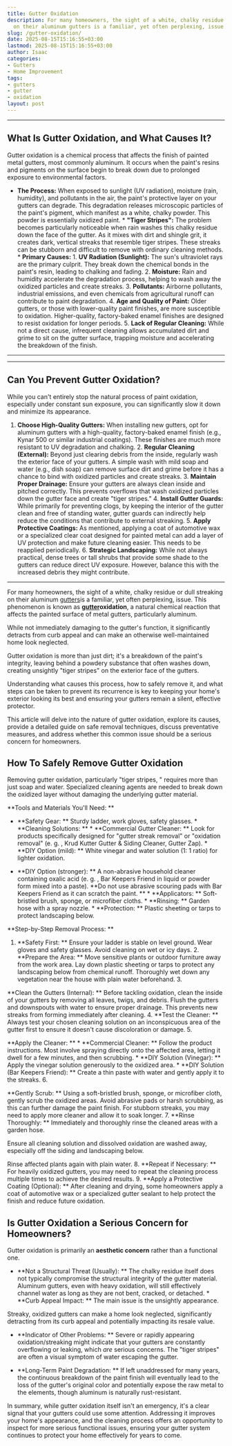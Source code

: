 ```yaml
---
title: Gutter Oxidation
description: For many homeowners, the sight of a white, chalky residue or dull streaking
  on their aluminum gutters is a familiar, yet often perplexing, issue.
slug: /gutter-oxidation/
date: 2025-08-15T15:16:55+03:00
lastmod: 2025-08-15T15:16:55+03:00
author: Isaac
categories:
- Gutters
- Home Improvement
tags:
- gutters
- gutter
- oxidation
layout: post
---
```

---

## What Is Gutter Oxidation, and What Causes It?
Gutter oxidation is a chemical process that affects the finish of painted metal gutters, most commonly aluminum. It occurs when the paint's resins and pigments on the surface begin to break down due to prolonged exposure to environmental factors.

* **The Process:** When exposed to sunlight (UV radiation), moisture (rain, humidity), and pollutants in the air, the paint's protective layer on your gutters can degrade. This degradation releases microscopic particles of the paint's pigment, which manifest as a white, chalky powder. This powder is essentially oxidized paint. * **"Tiger Stripes":** The problem becomes particularly noticeable when rain washes this chalky residue down the face of the gutter.
As it mixes with dirt and shingle grit, it creates dark, vertical streaks that resemble tiger stripes. These streaks can be stubborn and difficult to remove with ordinary cleaning methods. * **Primary Causes:** 1. **UV Radiation (Sunlight):** The sun's ultraviolet rays are the primary culprit. They break down the chemical bonds in the paint's resin, leading to chalking and fading. 2.
**Moisture:** Rain and humidity accelerate the degradation process, helping to wash away the oxidized particles and create streaks. 3. **Pollutants:** Airborne pollutants, industrial emissions, and even chemicals from agricultural runoff can contribute to paint degradation. 4. **Age and Quality of Paint:** Older gutters, or those with lower-quality paint finishes, are more susceptible to oxidation.
Higher-quality, factory-baked enamel finishes are designed to resist oxidation for longer periods. 5. **Lack of Regular Cleaning:** While not a direct cause, infrequent cleaning allows accumulated dirt and grime to sit on the gutter surface, trapping moisture and accelerating the breakdown of the finish.
---
---

## Can You Prevent Gutter Oxidation?
While you can't entirely stop the natural process of paint oxidation, especially under constant sun exposure, you can significantly slow it down and minimize its appearance.
1. **Choose High-Quality Gutters:** When installing new gutters, opt for aluminum gutters with a high-quality, factory-baked enamel finish (e.g., Kynar 500 or similar industrial coatings). These finishes are much more resistant to UV degradation and chalking. 2. **Regular Cleaning (External):** Beyond just clearing debris from the inside, regularly wash the exterior face of your gutters.
A simple wash with mild soap and water (e.g., dish soap) can remove surface dirt and grime before it has a chance to bind with oxidized particles and create streaks. 3. **Maintain Proper Drainage:** Ensure your gutters are always clean inside and pitched correctly. This prevents overflows that wash oxidized particles down the gutter face and create "tiger stripes." 4.
**Install Gutter Guards:** While primarily for preventing clogs, by keeping the interior of the gutter clean and free of standing water, gutter guards can indirectly help reduce the conditions that contribute to external streaking. 5. **Apply Protective Coatings:** As mentioned, applying a coat of automotive wax or a specialized clear coat designed for painted metal can add a layer of UV protection and make future cleaning easier. This needs to be reapplied periodically. 6.
**Strategic Landscaping:** While not always practical, dense trees or tall shrubs that provide some shade to the gutters can reduce direct UV exposure. However, balance this with the increased debris they might contribute.
---

For many homeowners, the sight of a white, chalky residue or dull streaking on their aluminum [gutters](https://pestpolicy.com/all-american-gutters-reviews/)is a familiar, yet often perplexing, issue. This phenomenon is known as **[gutter](https://pestpolicy.com/are-gutters-necessary/)oxidation**, a natural chemical reaction that affects the painted surface of metal gutters, particularly aluminum.

While not immediately damaging to the gutter's function, it significantly detracts from curb appeal and can make an otherwise well-maintained home look neglected.

Gutter oxidation is more than just dirt; it's a breakdown of the paint's integrity, leaving behind a powdery substance that often washes down, creating unsightly "tiger stripes" on the exterior face of the gutters.

Understanding what causes this process, how to safely remove it, and what steps can be taken to prevent its recurrence is key to keeping your home's exterior looking its best and ensuring your gutters remain a silent, effective protector.

This article will delve into the nature of gutter oxidation, explore its causes, provide a detailed guide on safe removal techniques, discuss preventative measures, and address whether this common issue should be a serious concern for homeowners.

##  How To Safely Remove Gutter Oxidation

Removing gutter oxidation, particularly "tiger stripes, " requires more than just soap and water. Specialized cleaning agents are needed to break down the oxidized layer without damaging the underlying gutter material.

**Tools and Materials You'll Need: **

* **Safety Gear: ** Sturdy ladder, work gloves, safety glasses. * **Cleaning Solutions: ** * **Commercial Gutter Cleaner: ** Look for products specifically designed for "gutter streak removal" or "oxidation removal" (e. g. , Krud Kutter Gutter & Siding Cleaner, Gutter Zap). * **DIY Option (mild): ** White vinegar and water solution (1: 1 ratio) for lighter oxidation.

* **DIY Option (stronger): ** A non-abrasive household cleaner containing oxalic acid (e. g. , Bar Keepers Friend in liquid or powder form mixed into a paste). **Do not use abrasive scouring pads with Bar Keepers Friend as it can scratch the paint. ** * **Applicators: ** Soft-bristled brush, sponge, or microfiber cloths. * **Rinsing: ** Garden hose with a spray nozzle. * **Protection: ** Plastic sheeting or tarps to protect landscaping below.

**Step-by-Step Removal Process: **

1. **Safety First: ** Ensure your ladder is stable on level ground. Wear gloves and safety glasses. Avoid cleaning on wet or icy days. 2. **Prepare the Area: ** Move sensitive plants or outdoor furniture away from the work area. Lay down plastic sheeting or tarps to protect any landscaping below from chemical runoff. Thoroughly wet down any vegetation near the house with plain water beforehand. 3.

**Clean the Gutters (Internal): ** Before tackling oxidation, clean the inside of your gutters by removing all leaves, twigs, and debris. Flush the gutters and downspouts with water to ensure proper drainage. This prevents new streaks from forming immediately after cleaning. 4. **Test the Cleaner: ** Always test your chosen cleaning solution on an inconspicuous area of the gutter first to ensure it doesn't cause discoloration or damage. 5.

**Apply the Cleaner: ** * **Commercial Cleaner: ** Follow the product instructions. Most involve spraying directly onto the affected area, letting it dwell for a few minutes, and then scrubbing. * **DIY Solution (Vinegar): ** Apply the vinegar solution generously to the oxidized area. * **DIY Solution (Bar Keepers Friend): ** Create a thin paste with water and gently apply it to the streaks. 6.

**Gently Scrub: ** Using a soft-bristled brush, sponge, or microfiber cloth, gently scrub the oxidized areas. Avoid abrasive pads or harsh scrubbing, as this can further damage the paint finish. For stubborn streaks, you may need to apply more cleaner and allow it to soak longer. 7. **Rinse Thoroughly: ** Immediately and thoroughly rinse the cleaned areas with a garden hose.

Ensure all cleaning solution and dissolved oxidation are washed away, especially off the siding and landscaping below.

Rinse affected plants again with plain water. 8. **Repeat if Necessary: ** For heavily oxidized gutters, you may need to repeat the cleaning process multiple times to achieve the desired results. 9. **Apply a Protective Coating (Optional): ** After cleaning and drying, some homeowners apply a coat of automotive wax or a specialized gutter sealant to help protect the finish and reduce future oxidation.

##  Is Gutter Oxidation a Serious Concern for Homeowners?

Gutter oxidation is primarily an **aesthetic concern** rather than a functional one.

* **Not a Structural Threat (Usually): ** The chalky residue itself does not typically compromise the structural integrity of the gutter material. Aluminum gutters, even with heavy oxidation, will still effectively channel water as long as they are not bent, cracked, or detached. * **Curb Appeal Impact: ** The main issue is the unsightly appearance.

Streaky, oxidized gutters can make a home look neglected, significantly detracting from its curb appeal and potentially impacting its resale value.

* **Indicator of Other Problems: ** Severe or rapidly appearing oxidation/streaking might indicate that your gutters are constantly overflowing or leaking, which *are* serious concerns. The "tiger stripes" are often a visual symptom of water escaping the gutter.

* **Long-Term Paint Degradation: ** If left unaddressed for many years, the continuous breakdown of the paint finish will eventually lead to the loss of the gutter's original color and potentially expose the raw metal to the elements, though aluminum is naturally rust-resistant.

In summary, while gutter oxidation itself isn't an emergency, it's a clear signal that your gutters could use some attention. Addressing it improves your home's appearance, and the cleaning process offers an opportunity to inspect for more serious functional issues, ensuring your gutter system continues to protect your home effectively for years to come.

